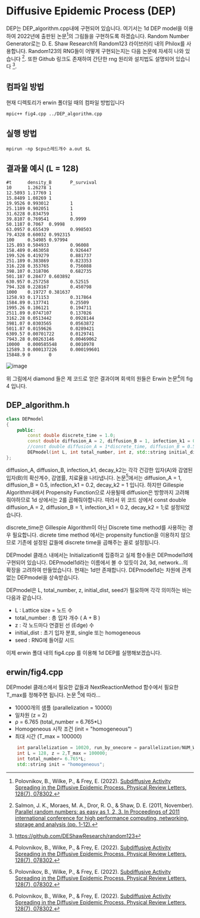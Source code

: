 # Diffusive Epidemic Process (DEP)

DEP는 DEP_algorithm.cpp내에 구현되어 있습니다. 여기서는 1d DEP model을 이용하여 2022년에 출판된 논문[^1]의 그림들을 구현하도록 하겠습니다. Random Number Generator로는 D. E. Shaw Research의 Random123 라이브러리 내의 Philox를 사용합니다. Random123의 RNG들이 어떻게 구현되는지는 다음 논문에 자세히 나와 있습니다 [^2]. 또한 Github 링크도 존재하여 간단한 rng 원리와 설치법도 설명되어 있습니다 [^3].

컴파일 방법
-----

현재 디렉토리가 erwin 폴더일 때의 컴파일 방법입니다

```
mpic++ fig4.cpp ../DEP_algorithm.cpp
```

실행 방법
-----
```
mpirun -np $cpu스레드개수 a.out $L
```

결과물 예시 (L = 128)
-----
```
#t      density_B       P_survival
10      1.26278 1
12.5893 1.17769 1
15.8489 1.08269 1
19.9526 0.993012        1
25.1189 0.902051        1
31.6228 0.834759        1
39.8107 0.769541        0.9999
50.1187 0.7067  0.9998
63.0957 0.655439        0.998503
79.4328 0.60032 0.992315
100     0.54985 0.97994
125.893 0.504933        0.96008
158.489 0.463058        0.926447
199.526 0.419279        0.881737
251.189 0.383869        0.823353
316.228 0.353765        0.756088
398.107 0.318706        0.682735
501.187 0.28477 0.603892
630.957 0.257258        0.52515
794.328 0.228167        0.450798
1000    0.19727 0.381637
1258.93 0.171153        0.317864
1584.89 0.137741        0.25509
1995.26 0.106121        0.194711
2511.89 0.0747107       0.137026
3162.28 0.0513442       0.0928144
3981.07 0.0303565       0.0563872
5011.87 0.0159626       0.0289421
6309.57 0.00701722      0.0129741
7943.28 0.00263146      0.00469062
10000   0.000585548     0.0010978
12589.3 0.000137226     0.000199601
15848.9 0       0
```
![image](https://user-images.githubusercontent.com/68416208/169491209-671137bd-fa2b-48a8-b07a-6c478c8a95c5.png)

위 그림에서 diamond 들은 제 코드로 얻은 결과이며 회색의 원들은 Erwin 논문[^1]의 fig 4 입니다. 

DEP_algorithm.h
-----

```c++
class DEPmodel
{
    public:
        const double discrete_time = 1.0;
        const double diffusion_A = 2, diffusion_B = 1, infection_k1 = 0.2, decay_k2 = 1;
        //const double diffusion_A = 1*discrete_time, diffusion_B = 0.5*discrete_time, infection_k1 = 0.2*discrete_time, decay_k2 = 1*discrete_time;
        DEPmodel(int L, int total_number, int z, std::string initial_dist, int seed);
};
```
diffusion_A, diffusion_B, infection_k1, decay_k2는 각각 건강한 입자(A)와 감염된 입자(B)의 확산계수, 감염률, 치료율을 나타냅니다. 논문[^1]에서는 diffusion_A = 1, diffusion_B = 0.5, infection_k1 = 0.2, decay_k2 = 1 입니다. 하지만 Gillespie Algorithm내에서 Propensity Function으로 사용될때 diffusion은 방향까지 고려해줘야하므로 1d 상에서는 2를 곱해줘야합니다. 따라서 위 코드 상에서 const double diffusion_A = 2, diffusion_B = 1, infection_k1 = 0.2, decay_k2 = 1;로 설정되었습니다. 

discrete_time은 Gillespie Algorithm이 아닌 Discrete time method를 사용하는 경우 필요합니다. dicrete time method 에서는 propensity function을 이용하지 않으므로 기존에 설정된 값들에 discrete time을 곱해주는 꼴로 설정됩니다.

DEPmodel 클래스 내에서는 Initialization에 집중하고 실제 함수들은 DEPmodel1d에 구현되어 있습니다. DEPmodel1d라는 이름에서 볼 수 있듯이 2d, 3d, network...의 확장을 고려하여 만들었습니다. 현재는 1d만 존재합니다. DEPmodel1d는 차원에 관계없는 DEPmodel을 상속받습니다.

DEPmodel은 L, total_number, z, initial_dist, seed가 필요하며 각각 의미하는 바는 다음과 같습니다.
  - L : Lattice size = 노드 수
  - total_number : 총 입자 개수 ( A + B )
  - z : 각 노드마다 연결된 선 (Edge) 수
  - initial_dist : 초기 입자 분포, single 또는 homogeneous
  - seed : RNG에 들어갈 시드

이제 erwin 폴대 내의 fig4.cpp 를 이용해 1d DEP를 실행해보겠습니다.

erwin/fig4.cpp
----

DEPmodel 클래스에서 필요한 값들과 NextReactionMethod 함수에서 필요한 T_max를 정해주면 됩니다. 논문 [^1]에 따라...
  - 10000개의 샘플 (parallelization = 10000)
  - 일차원 (z = 2)
  - &rho; = 6.765 (total_number = 6.765*L)
  - Homogeneous 시작 조건 (init = "homogeneous")
  - 최대 시간 (T_max = 100000)

```c++
    int parallelization = 10020, run_by_onecore = parallelization/NUM_WORKERS;
    int L = 128, z = 2,T_max = 100000;
    int total_number= 6.765*L;
    std::string init = "homogeneous";
```

[^1]: Polovnikov, B., Wilke, P., & Frey, E. (2022). [Subdiffusive Activity Spreading in the Diffusive Epidemic Process. Physical Review Letters, 128(7), 078302.](https://journals.aps.org/prl/pdf/10.1103/PhysRevLett.128.078302)

[^2]: Salmon, J. K., Moraes, M. A., Dror, R. O., & Shaw, D. E. (2011, November). [Parallel random numbers: as easy as 1, 2, 3. In Proceedings of 2011 international conference for high performance computing, networking, storage and analysis (pp. 1-12).](https://dl.acm.org/doi/pdf/10.1145/2063384.2063405)

[^3]: https://github.com/DEShawResearch/random123
